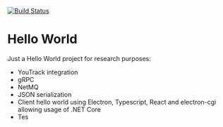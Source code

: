 [![Build Status](https://dev.azure.com/ccfeu/Cloud%20Computing%20for%20End%20Users/_apis/build/status/cloud-computing-for-end-users.hello-world?branchName=master)](https://dev.azure.com/ccfeu/Cloud%20Computing%20for%20End%20Users/_build/latest?definitionId=1&branchName=master)
# Hello World 
Just a Hello World project for research purposes:
* YouTrack integration
* gRPC
* NetMQ
* JSON serialization
* Client hello world using Electron, Typescript, React and electron-cgi allowing usage of .NET Core
* Tes

